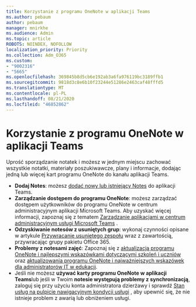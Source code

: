 ```yaml
---
title: Korzystanie z programu OneNote w aplikacji Teams
ms.author: pebaum
author: pebaum
manager: mnirkhe
ms.audience: Admin
ms.topic: article
ROBOTS: NOINDEX, NOFOLLOW
localization_priority: Priority
ms.collection: Adm_O365
ms.custom:
- "9002316"
- "5665"
ms.openlocfilehash: 369845b8d5cb6e192ab3a6fa976119bc3189ffb1
ms.sourcegitcommit: 9818d3c8e6b10f23244e51286e2463caf48fffd5
ms.translationtype: MT
ms.contentlocale: pl-PL
ms.lasthandoff: 08/21/2020
ms.locfileid: "46852862"
---
```

# <a name="using-onenote-in-teams"></a>Korzystanie z programu OneNote w aplikacji Teams

Uprość sporządzanie notatek i możesz w jednym miejscu zachować wszystkie notatki, materiały poszukiwawcze, plany i informacje, dodając jedną lub więcej kart programu OneNote do kanału aplikacji Teams.

- **Dodaj Notes**: możesz [dodać nowy lub istniejący Notes](https://support.microsoft.com/office/add-a-onenote-notebook-to-teams-0ec78cc3-ba3b-4279-a88e-aa40af9865c2) do aplikacji Teams.
- **Zarządzanie dostępem do programu OneNote**: możesz zarządzać dostępem użytkowników do programu OneNote w centrum administracyjnym aplikacji Microsoft Teams. Aby uzyskać więcej informacji, zapoznaj się z tematem [Zarządzanie aplikacjami w centrum administracyjnym usługi Microsoft Teams](https://docs.microsoft.com/MicrosoftTeams/manage-apps) .
- **Odzyskiwanie notesów z usuniętych grup**: wykonaj czynności opisane w artykule [Przywracanie usuniętego zespołu](https://docs.microsoft.com/microsoftteams/archive-or-delete-a-team#restore-a-deleted-team) wraz z zawartością, przywracając grupy pakietu Office 365.
- **Problemy z notesami zajęć**: Zapoznaj się z [aktualizacją programu OneNote i najlepszymi wskazówkami dotyczącymi szkoleń i uczniów](https://support.office.com/article/onenote-update-and-best-practices-for-educators-and-students-dde775f0-8b06-4263-8b54-1e9ddc3dd146) oraz [aktualizowania programu OneNote i najważniejszych wskazówek dla administratorów IT w edukacji](https://support.office.com/article/onenote-update-and-best-practices-for-it-admins-in-education-9d78f2b2-5e25-4288-b597-b4ba463c7b46).
- Jeśli nie możesz **używać karty programu OneNote w aplikacji Teams**lub jeśli w Twoim **notesie występują problemy z synchronizacją**, zaloguj się przy użyciu konta administratora dzierżawy i sprawdź [Stan usług na pulpicie nawigacyjnym kondycji usługi](https://docs.microsoft.com/office365/enterprise/view-service-health) , aby upewnić się, że nie istnieje problem z awarią lub obniżeniem usługi.
